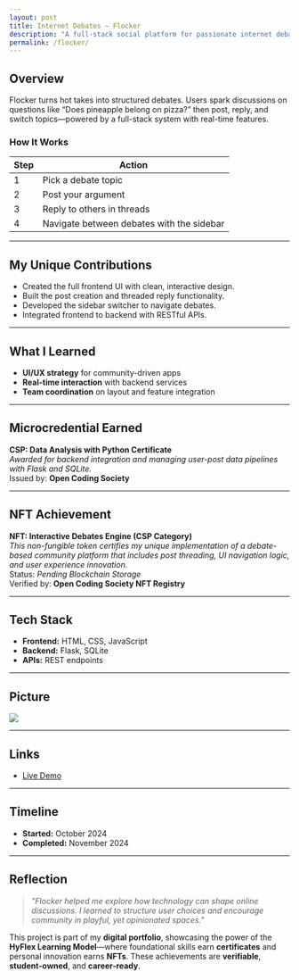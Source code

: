 ```yaml
---
layout: post
title: Internet Debates — Flocker
description: "A full-stack social platform for passionate internet debates."
permalink: /flocker/
---
```


## Overview

Flocker turns hot takes into structured debates. Users spark discussions on questions like “Does pineapple belong on pizza?” then post, reply, and switch topics—powered by a full-stack system with real-time features.

### How It Works

| Step | Action |
|------|--------|
| 1 | Pick a debate topic |
| 2 | Post your argument |
| 3 | Reply to others in threads |
| 4 | Navigate between debates with the sidebar |

---

## My Unique Contributions

- Created the full frontend UI with clean, interactive design.  
- Built the post creation and threaded reply functionality.  
- Developed the sidebar switcher to navigate debates.  
- Integrated frontend to backend with RESTful APIs.  

---

## What I Learned

- **UI/UX strategy** for community-driven apps  
- **Real-time interaction** with backend services  
- **Team coordination** on layout and feature integration  

---

## Microcredential Earned

**CSP: Data Analysis with Python Certificate**  
_Awarded for backend integration and managing user-post data pipelines with Flask and SQLite._  
Issued by: **Open Coding Society**

---

## NFT Achievement

**NFT: Interactive Debates Engine (CSP Category)**  
_This non-fungible token certifies my unique implementation of a debate-based community platform that includes post threading, UI navigation logic, and user experience innovation._  
Status: _Pending Blockchain Storage_  
Verified by: **Open Coding Society NFT Registry**

---

## Tech Stack

- **Frontend:** HTML, CSS, JavaScript  
- **Backend:** Flask, SQLite  
- **APIs:** REST endpoints  

---
## Picture

<img src="{{site.baseurl}}/images/flocker.png">


---
## Links

- [Live Demo](https://nighthawkcoders.github.io/flocker_frontend/voteforthegoat/internetdebates)

---

## Timeline

- **Started:** October 2024  
- **Completed:** November 2024  

---

## Reflection

> *"Flocker helped me explore how technology can shape online discussions. I learned to structure user choices and encourage community in playful, yet opinionated spaces."*

This project is part of my **digital portfolio**, showcasing the power of the **HyFlex Learning Model**—where foundational skills earn **certificates** and personal innovation earns **NFTs**. These achievements are **verifiable**, **student-owned**, and **career-ready**.
